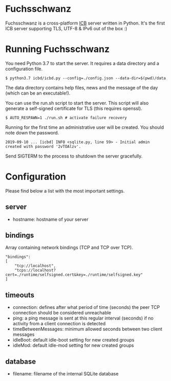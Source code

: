 # Fuchsschwanz

Fuchsschwanz is a cross-platform [ICB](http://www.icb.net/) server written in Python. It's the
first ICB server supporting TLS, UTF-8 & IPv6 out of the box :)

# Running Fuchsschwanz

You need Python 3.7 to start the server. It requires a data directory and a
configuration file.

	$ python3.7 icbd/icbd.py --config=./config.json --data-dir=$(pwd)/data

The data directory contains help files, news and the message of the day (which
can be an executable!).

You can use the run.sh script to start the server. This script will also
generate a self-signed certificate for TLS (this requires openssl).

	$ AUTO_RESPAWN=1 ./run.sh # activate failure recovery

Running for the first time an administrative user will be created. You should
note down the password.

	2019-09-10 ... [icbd] INFO <sqlite.py, line 59> - Initial admin created with password '2vTOAlzv'.

Send SIGTERM to the process to shutdown the server gracefully.

# Configuration

Please find below a list with the most important settings.

## server

* hostname: hostname of your server

## bindings

Array containing network bindings (TCP and TCP over TCP).

	"bindings":
	[
		"tcp://localhost",
		"tcps://localhost?cert=./runtime/selfsigned.cert&key=./runtime/selfsigned.key"
	]

## timeouts

* connection: defines after what period of time (seconds) the peer TCP connection
  should be considered unreachable
* ping: a ping message is sent at this regular interval (seconds) if no
  activity from a client connection is detected
* timeBetweenMessages: minimum allowed seconds between two client messages
* idleBoot: default idle-boot setting for new created groups
* idleMod: default idle-mod setting for new created groups

## database

* filename: filename of the internal SQLite database
